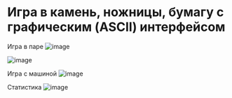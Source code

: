 # Игра в камень, ножницы, бумагу с графическим (ASCII) интерфейсом

Игра в паре
![image](https://github.com/user-attachments/assets/43d0161b-25e4-4d93-9907-39f34c689d2b)

![image](https://github.com/user-attachments/assets/6eebc80a-8e20-4e9e-979c-b3f13138532d)

Игра с машиной
![image](https://github.com/user-attachments/assets/6fe20af4-009f-4244-9c7c-3444f7c2748c)

Статистика
![image](https://github.com/user-attachments/assets/6da482d8-5f05-4eb6-83f1-0c7208a40c2b)
